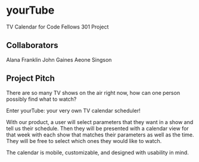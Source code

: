 # yourTube
TV Calendar for Code Fellows 301 Project

## Collaborators
Alana Franklin
John Gaines
Aeone Singson

## Project Pitch
There are so many TV shows on the air right now, how can one person possibly find what to watch?

Enter yourTube: your very own TV calendar scheduler!

With our product, a user will select parameters that they want in a show and tell us their schedule. Then they will be presented with a calendar view for that week with each show that matches their parameters as well as the time. They will be free to select which ones they would like to watch.

The calendar is mobile, customizable, and designed with usability in mind. 
